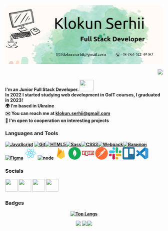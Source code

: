 <img src="https://github.com/KlokunSerhii/KlokunSerhii/blob/main/KlokunSerhii.png">
<div align="right"> 
  
![](https://komarev.com/ghpvc/?username=your-github-KlokunSerhii&color=green&style=flat-square)

</div>
<b>I'm an Junior Full Stack Developer. <img src="https://camo.githubusercontent.com/63371d36886ee658f5a97401f393e1ab1684b2fd3de674b8f5efc7d410b2a3d0/68747470733a2f2f6d656469612e67697068792e636f6d2f6d656469612f57556c706c634d704f43456d5447427442572f67697068792e676966" width="45" height="36" alt="" /><br>
In 2022 I started studying web development in GoIT courses, I graduated in 2023!</br>

<div>
  🌍 I'm based in Ukraine
</div>

 <div>
   ✉️ You can reach me at  <a href="mailto:klokun.serhii@gmail.com">klokun.serhii@gmail.com</a>
 </div>
<div>
  🤝 I'm open to cooperation on interesting projects
</div>


###  Languages and Tools 
<p align="left"> <a href="https://developer.mozilla.org/en-US/docs/Web/JavaScript" target="_blank" rel="noreferrer"><img src="https://raw.githubusercontent.com/danielcranney/readme-generator/main/public/icons/skills/javascript-colored.svg" width="40" height="40" alt="JavaScript" /></a>
<a href="https://git-scm.com/" target="_blank" rel="noreferrer"><img src="https://raw.githubusercontent.com/danielcranney/readme-generator/main/public/icons/skills/git-colored.svg" width="40" height="40" alt="Git" /></a><a href="https://developer.mozilla.org/en-US/docs/Glossary/HTML5" target="_blank" rel="noreferrer"><img src="https://raw.githubusercontent.com/danielcranney/readme-generator/main/public/icons/skills/html5-colored.svg"width="40" height="40" alt="HTML5" /><a href="https://sass-lang.com/" target="_blank" rel="noreferrer"><img src="https://raw.githubusercontent.com/danielcranney/readme-generator/main/public/icons/skills/sass-colored.svg" width="40" height="40" alt="Sass" /></a><a href="https://www.w3.org/TR/CSS/#css" target="_blank" rel="noreferrer"><img src="https://raw.githubusercontent.com/danielcranney/readme-generator/main/public/icons/skills/css3-colored.svg" width="40" height="40" alt="CSS3" /></a><a href="https://webpack.js.org/" target="_blank" rel="noreferrer"><img src="https://raw.githubusercontent.com/danielcranney/readme-generator/main/public/icons/skills/webpack-colored.svg" width="40" height="40" alt="Webpack" /></a><a href="https://babeljs.io/" target="_blank" rel="noreferrer"><img src="https://raw.githubusercontent.com/danielcranney/readme-generator/main/public/icons/skills/babel-colored.svg" width="40" height="40" alt="Вавилон" /></a><a href="https://www.figma.com/" target="_blank" rel="noreferrer"><img src="https://raw.githubusercontent.com/danielcranney/readme-generator/main/public/icons/skills/figma-colored.svg" width="40" height="40" alt="Figma" /></a>
 <img src="https://raw.githubusercontent.com/github/explore/80688e429a7d4ef2fca1e82350fe8e3517d3494d/topics/react/react.png" width="40" height="40" alt="react" />
  <img src="https://raw.githubusercontent.com/danielcranney/readme-generator/main/public/icons/skills/nodejs.svg" width="40" height="40" alt="node" />
  <img src="./svg/firebase.svg" width="40" height="40" alt="firebase">
  <img src="./svg/mongodb.svg" width="40" height="40" alt="mongodb">
  <img src="./svg/npm-original-wordmark.svg" width="40" height="40" alt="npm">
  <img src="./svg/postman.svg" width="40" height="40" alt="postman">
  <img src="./svg/slack-original.svg" width="40" height="40" alt="slack">
  <img src="./svg/trello-plain.svg" width="40" height="40" alt="trello">
  <img src="./svg/vscode-original.svg" width="40" height="40" alt="vscode">
</p>
 

  
### Socials 
 <a href="https://www.facebook.com/profile.php?id=100001850860043" target="_blank" rel="noreferrer"><img src="https://raw.githubusercontent.com/danielcranney/readme-generator/main/public/icons/socials/facebook.svg" width="40" height="40" /></a> <a href="https://www.github.com/KSS1989" target="_blank" rel="noreferrer"><img src="https://raw.githubusercontent.com/danielcranney/readme-generator/main/public/icons/socials/github.svg" width="40" height="40" /></a> <a href="http://www.instagram.com/sergey_klokun" target="_blank" rel="noreferrer"><img src="https://raw.githubusercontent.com/danielcranney/readme-generator/main/public/icons/socials/instagram.svg" width="40" height="40" /></a> <a href="https://www.linkedin.com/in/serhii-klokun-59356915a" target="_blank" rel="noreferrer"><img src="https://raw.githubusercontent.com/danielcranney/readme-generator/main/public/icons/socials/linkedin.svg" width="40" height="40" /></a>

  ### Badges
<div align="center"> 

  
  [![Top Langs](https://github-readme-stats.vercel.app/api/top-langs/?username=KlokunSerhii)](https://github.com/KlokunSerhii/github-readme-stats) 
  


<div align="center"> 
  
  ![](https://github-profile-summary-cards.vercel.app/api/cards/profile-details?username=KlokunSerhii&theme=nord_dark)
  ![](https://github-profile-summary-cards.vercel.app/api/cards/stats?username=KlokunSerhii&theme=nord_dark)![](https://github-profile-summary-cards.vercel.app/api/cards/productive-time?username=KlokunSerhii&theme=nord_dark)
  







